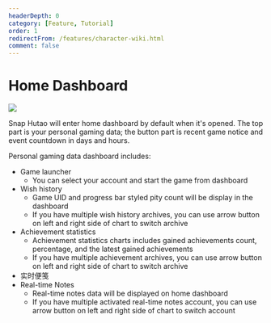 ```yaml
---
headerDepth: 0
category: [Feature, Tutorial]
order: 1
redirectFrom: /features/character-wiki.html
comment: false
---
```


# Home Dashboard

![](https://img.alicdn.com/imgextra/i1/1797064093/O1CN01XkqHJA1g6dw1HVD0t_!!1797064093.png)

Snap Hutao will enter home dashboard by default when it's opened. The top part is your personal gaming data; the button 
part is recent game notice and event countdown in days and hours.

Personal gaming data dashboard includes:

- Game launcher
  - You can select your account and start the game from dashboard
- Wish history
  - Game UID and progress bar styled pity count will be display in the dashboard
  - If you have multiple wish history archives, you can use arrow button on left and right side of chart to switch archive
- Achievement statistics
  - Achievement statistics charts includes gained achievements count, percentage, and the latest gained achievements
  - If you have multiple achievement archives, you can use arrow button on left and right side of chart to switch archive
- 实时便笺
- Real-time Notes
  - Real-time notes data will be displayed on home dashboard
  - If you have multiple activated real-time notes account, you can use arrow button on left and right side of
chart to switch account